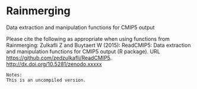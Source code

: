 # Rainmerging
Data extraction and manipulation functions for CMIP5 output
    
Please cite the following as appropriate when using functions from Rainmerging:
   Zulkafli Z and Buytaert W (2015): ReadCMIP5: Data extraction and manipulation functions for CMIP5 output (R package). URL https://github.com/zedzulkafli/ReadCMIP5. http://dx.doi.org/10.5281/zenodo.xxxxx

    Notes: 
    This is an uncompiled version.  
    

